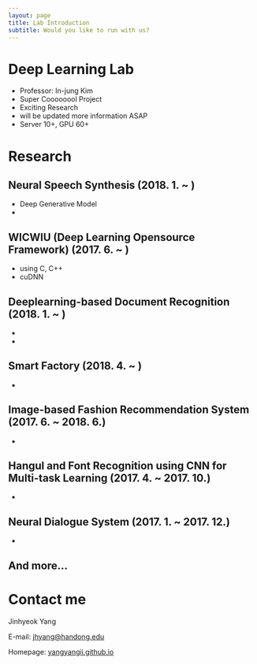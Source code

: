 ```yaml
---
layout: page
title: Lab Introduction
subtitle: Would you like to run with us? 
---
```


# Deep Learning Lab

- Professor: In-jung Kim
- Super Coooooool Project
- Exciting Research
- will be updated more information ASAP
- Server 10+, GPU 60+


# Research
## Neural Speech Synthesis (2018. 1. ~ )
- Deep Generative Model
- 

## WICWIU (Deep Learning Opensource Framework) (2017. 6. ~ )
- using C, C++
- cuDNN

## Deeplearning-based Document Recognition (2018. 1. ~ )
- 
- 

## Smart Factory (2018. 4. ~ )
- 

## Image-based Fashion Recommendation System (2017. 6. ~ 2018. 6.)
- 

## Hangul and Font Recognition using CNN for Multi-task Learning   (2017. 4. ~ 2017. 10.)
- 

## Neural Dialogue System (2017. 1. ~ 2017. 12.)
- 

## And more...



# Contact me

Jinhyeok Yang

E-mail: [jhyang@handong.edu](jhyang@handong.edu)

Homepage: [yangyangii.github.io](https://yangyangii.github.io/)
